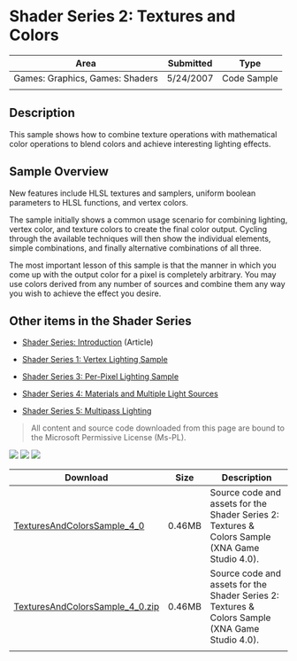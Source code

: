 # Shader Series 2: Textures and Colors

|Area|Submitted|Type|
|-|-|-|
Games: Graphics, Games: Shaders|5/24/2007|Code Sample
||||

## Description

This sample shows how to combine texture operations with mathematical color operations to blend colors and achieve interesting lighting effects.

## Sample Overview

New features include HLSL textures and samplers, uniform boolean parameters to HLSL functions, and vertex colors.

The sample initially shows a common usage scenario for combining lighting, vertex color, and texture colors to create the final color output. Cycling through the available techniques will then show the individual elements, simple combinations, and finally alternative combinations of all three.

The most important lesson of this sample is that the manner in which you come up with the output color for a pixel is completely arbitrary. You may use colors derived from any number of sources and combine them any way you wish to achieve the effect you desire.

## Other items in the Shader Series

* [Shader Series: Introduction](https://github.com/simondarksidej/XNAGameStudio/wiki/Shader_Series_Introduction) (Article)

* [Shader Series 1: Vertex Lighting Sample](https://github.com/simondarksidej/XNAGameStudio/wiki/Shader_Series_1_Vertex_Lighting)

* [Shader Series 3: Per-Pixel Lighting Sample](https://github.com/simondarksidej/XNAGameStudio/wiki/Shader_Series_3_Per-Pixel_Lighting)

* [Shader Series 4: Materials and Multiple Light Sources](https://github.com/simondarksidej/XNAGameStudio/wiki/Shader_Series_4_Materials_and_Multiple_Light_Sources)

* [Shader Series 5: Multipass Lighting](https://github.com/simondarksidej/XNAGameStudio/wiki/Shader_Series_5_Multipass_Lighting)

> All content and source code downloaded from this page are bound to the Microsoft Permissive License (Ms-PL).

![](https://github.com/simondarksidej/XNAGameStudio/blob/archive/Images/XNA_TexturesAndColors_01_small.jpg?raw=true)
![](https://github.com/simondarksidej/XNAGameStudio/blob/archive/Images/XNA_TexturesAndColors_02_small.jpg?raw=true)
![](https://github.com/simondarksidej/XNAGameStudio/blob/archive/Images/XNA_TexturesAndColors_03_small.jpg?raw=true)

Download | Size | Description
---|---|---|
[TexturesAndColorsSample_4_0](https://github.com/simondarksidej/XNAGameStudio/tree/archive/Samples/TexturesAndColorsSample_4_0) | 0.46MB | Source code and assets for the Shader Series 2: Textures & Colors Sample (XNA Game Studio 4.0).
[TexturesAndColorsSample_4_0.zip](https://github.com/simondarksidej/XNAGameStudioZips/raw/zips/TexturesAndColorsSample_4_0.zip) | 0.46MB | Source code and assets for the Shader Series 2: Textures & Colors Sample (XNA Game Studio 4.0).
||||
